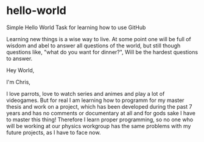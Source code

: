 # hello-world
Simple Hello World Task for learning how to use GitHub


Learning new things is a wise way to live. At some point one will be full of wisdom and abel to answer all questions of the world, but still though questions like, "what do you want for dinner?", Will be the hardest questions to answer.

Hey World,

I'm Chris,

I love parrots, love to watch series and animes and  play a lot of videogames.
But for real I am learning how to programm for my master thesis and work on a project, which has been developed during the past 7 years and has no comments or documentary at all and for gods sake I have to master this thing! Therefore I learn proper programming, so no one who will be working at our physics workgroup has the same problems with my future projects, as I have to face now.
